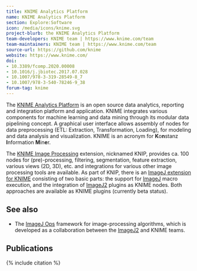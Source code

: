 ```yaml
---
title: KNIME Analytics Platform
name: KNIME Analytics Platform
section: Explore:Software
icon: /media/icons/knime.svg
project-blurb: the KNIME Analytics Platform
team-developers: KNIME team | https://www.knime.com/team
team-maintainers: KNIME team | https://www.knime.com/team
source-url: https://github.com/knime
website: https://www.knime.com/
doi:
- 10.3389/fcomp.2020.00008
- 10.1016/j.jbiotec.2017.07.028
- 10.1007/978-3-319-28549-8_7
- 10.1007/978-3-540-78246-9_38
forum-tag: knime
---
```


The [KNIME Analytics Platform](https://www.knime.com/) is an open source data analytics, reporting and integration platform and application. KNIME integrates various components for machine learning and data mining through its modular data pipelining concept. A graphical user interface allows assembly of nodes for data preprocessing (ETL: Extraction, Transformation, Loading), for modeling and data analysis and visualization. KNIME is an acronym for **K**o**n**stanz **I**nformation **M**in**e**r.

The [KNIME Image Processing](https://www.knime.com/community/image-processing) extension, nicknamed KNIP, provides ca. 100 nodes for (pre)-processing, filtering, segmentation, feature extraction, various views (2D, 3D), etc. and integrations for various other image processing tools are available. As part of KNIP, there is an [ImageJ extension for KNIME](https://www.knime.com/community/imagej) consisting of two basic parts: the support for [ImageJ](/software/imagej) macro execution, and the integration of [ImageJ2](/software/imagej2) plugins as KNIME nodes. Both approaches are available as KNIME plugins (currently beta status).

## See also

-   The [ImageJ Ops](/libs/imagej-ops) framework for image-processing algorithms, which is developed as a collaboration between the [ImageJ2](/software/imagej2) and KNIME teams.

## Publications

{% include citation %}
